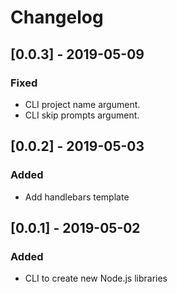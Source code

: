 # Changelog

## [0.0.3] - 2019-05-09

### Fixed

- CLI project name argument.
- CLI skip prompts argument.

## [0.0.2] - 2019-05-03

### Added

- Add handlebars template

## [0.0.1] - 2019-05-02

### Added

- CLI to create new Node.js libraries
